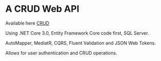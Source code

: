 # A CRUD Web API

Available here [CRUD](https://webapi20200129025509.azurewebsites.net/)

Using .NET Core 3.0, Entity Framework Core code first, SQL Server.

AutoMapper, MediatR, CQRS, Fluent Validation and JSON Web Tokens.

Allows for user authentication and CRUD operations.
